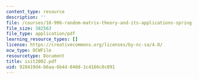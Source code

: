```yaml
---
content_type: resource
description: ''
file: /courses/18-996-random-matrix-theory-and-its-applications-spring-2004/928419d4b6aa6b4d840d1c4166c8c091_isit2002.pdf
file_size: 382563
file_type: application/pdf
learning_resource_types: []
license: https://creativecommons.org/licenses/by-nc-sa/4.0/
ocw_type: OCWFile
resourcetype: Document
title: isit2002.pdf
uid: 928419d4-b6aa-6b4d-840d-1c4166c8c091
---
```

